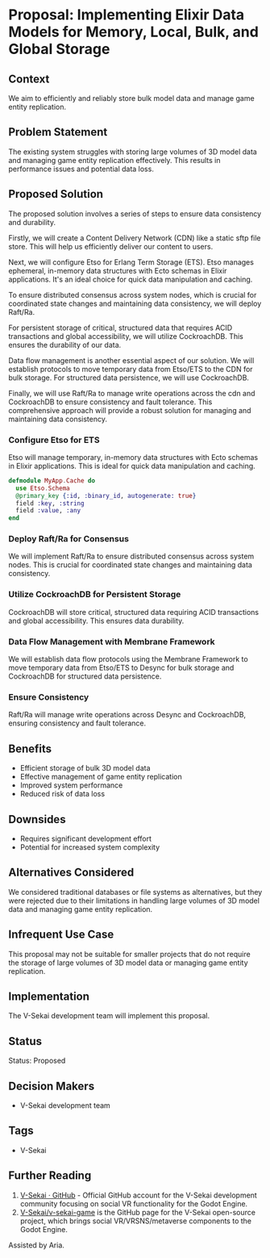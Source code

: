 # Proposal: Implementing Elixir Data Models for Memory, Local, Bulk, and Global Storage

## Context

We aim to efficiently and reliably store bulk model data and manage game entity replication.

## Problem Statement

The existing system struggles with storing large volumes of 3D model data and managing game entity replication effectively. This results in performance issues and potential data loss.

## Proposed Solution

The proposed solution involves a series of steps to ensure data consistency and durability.

Firstly, we will create a Content Delivery Network (CDN) like a static sftp file store. This will help us efficiently deliver our content to users.

Next, we will configure Etso for Erlang Term Storage (ETS). Etso manages ephemeral, in-memory data structures with Ecto schemas in Elixir applications. It's an ideal choice for quick data manipulation and caching.

To ensure distributed consensus across system nodes, which is crucial for coordinated state changes and maintaining data consistency, we will deploy Raft/Ra.

For persistent storage of critical, structured data that requires ACID transactions and global accessibility, we will utilize CockroachDB. This ensures the durability of our data.

Data flow management is another essential aspect of our solution. We will establish protocols to move temporary data from Etso/ETS to the CDN for bulk storage. For structured data persistence, we will use CockroachDB.

Finally, we will use Raft/Ra to manage write operations across the cdn and CockroachDB to ensure consistency and fault tolerance. This comprehensive approach will provide a robust solution for managing and maintaining data consistency.

### Configure Etso for ETS

Etso will manage temporary, in-memory data structures with Ecto schemas in Elixir applications. This is ideal for quick data manipulation and caching.

```elixir
defmodule MyApp.Cache do
  use Etso.Schema
  @primary_key {:id, :binary_id, autogenerate: true}
  field :key, :string
  field :value, :any
end
```

### Deploy Raft/Ra for Consensus

We will implement Raft/Ra to ensure distributed consensus across system nodes. This is crucial for coordinated state changes and maintaining data consistency.

### Utilize CockroachDB for Persistent Storage

CockroachDB will store critical, structured data requiring ACID transactions and global accessibility. This ensures data durability.

### Data Flow Management with Membrane Framework

We will establish data flow protocols using the Membrane Framework to move temporary data from Etso/ETS to Desync for bulk storage and CockroachDB for structured data persistence.

### Ensure Consistency

Raft/Ra will manage write operations across Desync and CockroachDB, ensuring consistency and fault tolerance.

## Benefits

- Efficient storage of bulk 3D model data
- Effective management of game entity replication
- Improved system performance
- Reduced risk of data loss

## Downsides

- Requires significant development effort
- Potential for increased system complexity

## Alternatives Considered

We considered traditional databases or file systems as alternatives, but they were rejected due to their limitations in handling large volumes of 3D model data and managing game entity replication.

## Infrequent Use Case

This proposal may not be suitable for smaller projects that do not require the storage of large volumes of 3D model data or managing game entity replication.

## Implementation

The V-Sekai development team will implement this proposal.

## Status

Status: Proposed <!-- Draft | Proposed | Rejected | Accepted | Deprecated | Superseded by -->

## Decision Makers

- V-Sekai development team

## Tags

- V-Sekai

## Further Reading

1. [V-Sekai · GitHub](https://github.com/v-sekai) - Official GitHub account for the V-Sekai development community focusing on social VR functionality for the Godot Engine.
2. [V-Sekai/v-sekai-game](https://github.com/v-sekai/v-sekai-game) is the GitHub page for the V-Sekai open-source project, which brings social VR/VRSNS/metaverse components to the Godot Engine.

Assisted by Aria.
